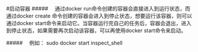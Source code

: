 #启动容器
#####&emsp; 通过docker run命令创建的容器会直接进入到运行状态，而通过docker create 命令创建的容器会进入到停止状态，想要运行该容器，则可以通过docker start命令来启动它。当容器运行完自己的任务后，容器会退出，进入到停止状态，如果需要再次启动该容器，可以再使用docker start命令来启动。

#####&emsp; 例如： sudo docker start inspect_shell
